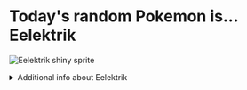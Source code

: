 # Today's random Pokemon is... Eelektrik

![Eelektrik shiny sprite](https://raw.githubusercontent.com/PokeAPI/sprites/master/sprites/pokemon/shiny/603.png)

<details>
<summary>Additional info about Eelektrik</summary>

| srpite type | image |
|------|------|
| back_default | ![Eelektrik back_default sprite](https://raw.githubusercontent.com/PokeAPI/sprites/master/sprites/pokemon/back/603.png) |
| back_shiny | ![Eelektrik back_shiny sprite](https://raw.githubusercontent.com/PokeAPI/sprites/master/sprites/pokemon/back/shiny/603.png) |
| front_default | ![Eelektrik front_default sprite](https://raw.githubusercontent.com/PokeAPI/sprites/master/sprites/pokemon/603.png) | </details>